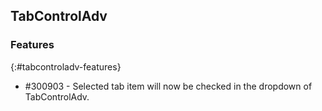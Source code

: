 ## TabControlAdv

### Features
{:#tabcontroladv-features}

* \#300903 - Selected tab item will now be checked in the dropdown of TabControlAdv.

